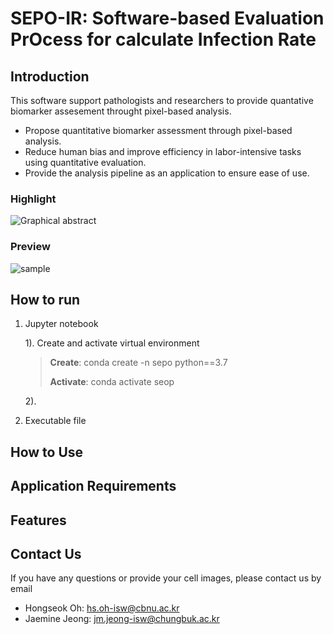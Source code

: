 <h1>SEPO-IR: Software-based Evaluation PrOcess for calculate Infection Rate</h1>

<H2>Introduction</H2>
This software support pathologists and researchers to provide quantative biomarker assesement throught pixel-based analysis.

- Propose quantitative biomarker assessment through pixel-based analysis.
- Reduce human bias and improve efficiency in labor-intensive tasks using quantitative evaluation.
- Provide the analysis pipeline as an application to ensure ease of use.

### Highlight
![Graphical abstract](https://github.com/user-attachments/assets/f480bcfa-056e-4e40-9e0e-e43b8890c69d)

### Preview
![sample](https://github.com/user-attachments/assets/e26887d4-f10b-479b-80ac-c341462da66e)

<H2>How to run</H2>

1. Jupyter notebook
   
   1). Create and activate virtual environment
   
   >
   >  **Create**: conda create -n sepo python==3.7
   > 
   >  **Activate**: conda activate seop
   >

   2).  
   
3. Executable file

<H2>How to Use</H2>
<H2>Application Requirements</H2>
<H2>Features</H2>
<H2>Contact Us</H2>
If you have any questions or provide your cell images, please contact us by email

- Hongseok Oh: [hs.oh-isw@cbnu.ac.kr](mailto:hs.oh-isw@cbnu.ac.kr)
- Jaemine Jeong: [jm.jeong-isw@chungbuk.ac.kr](mailto:jm.jeong-isw@chungbuk.ac.kr)


